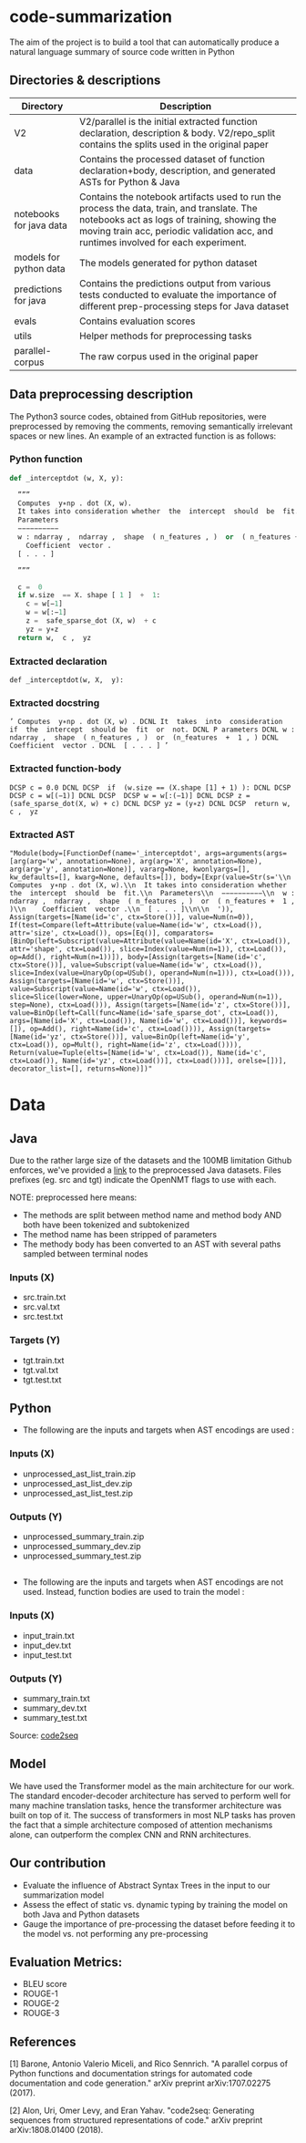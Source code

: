 # code-summarization
The aim of the project is to  build a tool that can automatically produce a natural language summary of source code written in Python

## Directories & descriptions

| Directory | Description |
|-----------|-------------|
| V2 | V2/parallel is the initial extracted function declaration, description & body. V2/repo_split contains the splits used in the original paper|
| data | Contains the processed dataset of function declaration+body, description, and generated ASTs for Python & Java|
| notebooks for java data| Contains the notebook artifacts used to run the process the data, train, and translate. The notebooks act as logs of training, showing the moving train acc, periodic validation acc, and runtimes involved for each experiment. |
| models for python data| The models generated for python dataset |
| predictions for java | Contains the predictions output from various tests conducted to evaluate the importance of different prep-processing steps for Java dataset |
| evals | Contains evaluation scores |
| utils | Helper methods for preprocessing tasks |
| parallel-corpus | The raw corpus used in the original paper |




## Data preprocessing description

The Python3 source codes, obtained from GitHub repositories, were preprocessed by removing the comments, removing semantically irrelevant spaces or new lines. An example of an extracted function is as follows:

### Python function
```python
def _interceptdot (w, X, y):

  ””” 
  Computes  y∗np . dot (X, w).
  It takes into consideration whether  the  intercept  should  be  fit.
  Parameters
  −−−−−−−−−−
  w : ndarray ,  ndarray ,  shape  ( n_features , )  or  ( n_features +  1 , )
    Coefficient  vector .
  [ . . . ]

  ”””

  c =  0
  if w.size  == X. shape [ 1 ]  +  1:
    c = w[−1]
    w = w[:−1]
    z =  safe_sparse_dot (X, w)  + c
    yz = y∗z
  return w,  c ,  yz
  ```
### Extracted declaration 
```def _interceptdot(w, X,  y):``` 

### Extracted docstring 
``` ’ Computes  y∗np . dot (X, w) . DCNL It  takes  into  consideration  if  the  intercept  should be  fit  or  not. DCNL P arameters DCNL w :  ndarray ,  shape  ( n_features , )  or  (n_features  +  1 , ) DCNL Coefficient  vector . DCNL  [ . . . ] ’ ```

### Extracted function-body
``` DCSP c = 0.0 DCNL DCSP  if  (w.size == (X.shape [1] + 1) ): DCNL DCSP  DCSP c = w[(−1)] DCNL DCSP  DCSP w = w[:(−1)] DCNL DCSP z =(safe_sparse_dot(X, w) + c) DCNL DCSP yz = (y∗z) DCNL DCSP  return w,  c ,  yz ```

### Extracted AST
```"Module(body=[FunctionDef(name='_interceptdot', args=arguments(args=[arg(arg='w', annotation=None), arg(arg='X', annotation=None), arg(arg='y', annotation=None)], vararg=None, kwonlyargs=[], kw_defaults=[], kwarg=None, defaults=[]), body=[Expr(value=Str(s='\\n  Computes  y∗np . dot (X, w).\\n  It takes into consideration whether  the  intercept  should  be  fit.\\n  Parameters\\n  −−−−−−−−−−\\n  w : ndarray ,  ndarray ,  shape  ( n_features , )  or  ( n_features +  1 , )\\n    Coefficient  vector .\\n  [ . . . ]\\n\\n  ')), Assign(targets=[Name(id='c', ctx=Store())], value=Num(n=0)), If(test=Compare(left=Attribute(value=Name(id='w', ctx=Load()), attr='size', ctx=Load()), ops=[Eq()], comparators=[BinOp(left=Subscript(value=Attribute(value=Name(id='X', ctx=Load()), attr='shape', ctx=Load()), slice=Index(value=Num(n=1)), ctx=Load()), op=Add(), right=Num(n=1))]), body=[Assign(targets=[Name(id='c', ctx=Store())], value=Subscript(value=Name(id='w', ctx=Load()), slice=Index(value=UnaryOp(op=USub(), operand=Num(n=1))), ctx=Load())), Assign(targets=[Name(id='w', ctx=Store())], value=Subscript(value=Name(id='w', ctx=Load()), slice=Slice(lower=None, upper=UnaryOp(op=USub(), operand=Num(n=1)), step=None), ctx=Load())), Assign(targets=[Name(id='z', ctx=Store())], value=BinOp(left=Call(func=Name(id='safe_sparse_dot', ctx=Load()), args=[Name(id='X', ctx=Load()), Name(id='w', ctx=Load())], keywords=[]), op=Add(), right=Name(id='c', ctx=Load()))), Assign(targets=[Name(id='yz', ctx=Store())], value=BinOp(left=Name(id='y', ctx=Load()), op=Mult(), right=Name(id='z', ctx=Load()))), Return(value=Tuple(elts=[Name(id='w', ctx=Load()), Name(id='c', ctx=Load()), Name(id='yz', ctx=Load())], ctx=Load()))], orelse=[])], decorator_list=[], returns=None)])"```


# Data

## Java
Due to the rather large size of the datasets and the 100MB limitation Github enforces, we've provided a [link](https://drive.google.com/open?id=1mJRuS_Z0MMYmwWO09LrSXC5idqdgCVCJ) to the preprocessed Java datasets. Files prefixes (eg. src and tgt) indicate the OpenNMT flags to use with each. 

NOTE: preprocessed here means:
- The methods are split between method name and method body AND both have been tokenized and subtokenized
- The method name has been stripped of parameters
- The methody body has been converted to an AST with several paths sampled between terminal nodes

### Inputs (X)
- src.train.txt
- src.val.txt
- src.test.txt

### Targets (Y)
- tgt.train.txt
- tgt.val.txt
- tgt.test.txt


## Python
- The following are the inputs and targets when AST encodings are used : 

### Inputs (X)
- unprocessed_ast_list_train.zip
- unprocessed_ast_list_dev.zip
- unprocessed_ast_list_test.zip

### Outputs (Y)
- unprocessed_summary_train.zip
- unprocessed_summary_dev.zip
- unprocessed_summary_test.zip

##
- The following are the inputs and targets when AST encodings are not used. Instead, function bodies are used to train the model :

### Inputs (X)
- input_train.txt
- input_dev.txt
- input_test.txt

### Outputs (Y)
- summary_train.txt
- summary_dev.txt
- summary_test.txt

Source: [code2seq](https://github.com/tech-srl/code2seq#datasets)

## Model
We have used the Transformer model as the main architecture for our work. The standard encoder-decoder architecture has served to perform well for many machine translation tasks, hence the transformer architecture was built on top of it. The success of transformers in most NLP tasks has proven the fact that a simple architecture composed of attention mechanisms alone, can outperform the complex CNN and RNN architectures.

## Our contribution
- Evaluate the influence of Abstract Syntax Trees in the input to our summarization model
- Assess the effect of static vs. dynamic typing by training the model on both Java and Python datasets
- Gauge the importance of pre-processing the dataset before feeding it to the model vs. not performing any pre-processing

## Evaluation Metrics:
- BLEU score
- ROUGE-1
- ROUGE-2
- ROUGE-3


## References 
[1] Barone, Antonio Valerio Miceli, and Rico Sennrich. "A parallel corpus of Python functions and documentation strings for automated code documentation and code generation." arXiv preprint arXiv:1707.02275 (2017).

[2] Alon, Uri, Omer Levy, and Eran Yahav. "code2seq: Generating sequences from structured representations of code." arXiv preprint arXiv:1808.01400 (2018).
